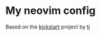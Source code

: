 # My neovim config

Based on the [kickstart](https://github.com/nvim-lua/kickstart.nvim) project by [tj](https://github.com/tjdevries)
